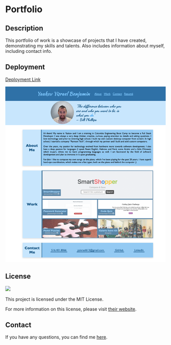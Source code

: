 # Portfolio

## Description
This portfolio of work is a showcase of projects that I have created, demonstrating my skills and talents. Also includes information about myself, including contact info.

## Deployment
[Deployment Link](https://yyb613.github.io/portfolio)

![screenshot](assets/images/screenshot.png)

## License

<img src="https://img.shields.io/badge/license-MIT-red">
  
This project is licensed under the MIT License.

For more information on this license, please visit [their website](https://www.mit.edu/~amini/LICENSE.md).

## Contact
If you have any questions, you can find me [here](https://yyb613.github.io/portfolio).
